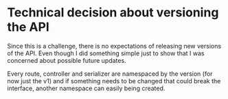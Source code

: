 # Technical decision about versioning the API

Since this is a challenge, there is no expectations of releasing new versions of the API. Even though I did something simple just to show that I was concerned about possible future updates.

Every route, controller and serializer are namespaced by the version (for now just the v1) and if something needs to be changed that could break the interface, another namespace can easily being created.
